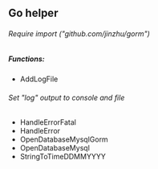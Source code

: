 ## Go helper

###### Require import ("github.com/jinzhu/gorm")


##### Functions:

* AddLogFile
###### Set "log" output to console and file

* HandleErrorFatal
* HandleError
* OpenDatabaseMysqlGorm
* OpenDatabaseMysql
* StringToTimeDDMMYYYY
